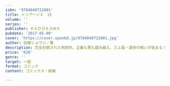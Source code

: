 ```yaml
---
isbn: '9784040722801'
title: トリアージＸ　15
volume: ''
series: ''
publisher: ＫＡＤＯＫＡＷＡ
pubdate: '2017-05-09'
cover: 'https://cover.openbd.jp/9784040722801.jpg'
author: 佐藤ショウジ／著
description: 完全封鎖された飛岡市。正義も悪も踏み越え、三上嵐・運命の戦いが始まる！
price: '620'
genre: ''
target: 一般
format: コミック
content: コミックス・劇画

---
```

